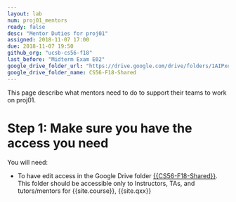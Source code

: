 ```yaml
---
layout: lab
num: proj01_mentors
ready: false
desc: "Mentor Duties for proj01"
assigned: 2018-11-07 17:00
due: 2018-11-07 19:50
github_org: "ucsb-cs56-f18"
last_before: "Midterm Exam E02"
google_drive_folder_url: "https://drive.google.com/drive/folders/1AIPxe23CNuz8ik_AHCseSw-hn-WV2IK6?usp=sharing"
google_drive_folder_name: CS56-F18-Shared
---
```


This page describe what mentors need to do to support their teams to work on proj01.

# Step 1: Make sure you have the access you need

You will need:

* To have edit access in the Google Drive folder [{{CS56-F18-Shared}}]({{https://drive.google.com/drive/folders/1AIPxe23CNuz8ik_AHCseSw-hn-WV2IK6?usp=sharing}}).  This folder should be accessible only to 
    Instructors, TAs, and tutors/mentors for {{site.course}}, {{site.qxx}}
